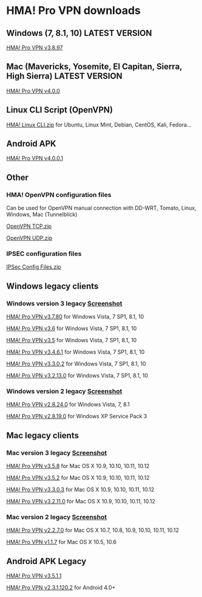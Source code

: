 # HMA! Pro VPN downloads

## Windows (7, 8.1, 10) LATEST VERSION
[HMA! Pro VPN v3.8.97](https://github.com/milansky/HMA-VPN/raw/master/HMA_Latest/Windows/hma_pro_vpn_setup3.8.97.exe)

## Mac (Mavericks, Yosemite, El Capitan, Sierra, High Sierra) LATEST VERSION
[HMA! Pro VPN v4.0.0](https://github.com/milansky/HMA-VPN/raw/master/HMA_Latest/Mac/HMA-Pro-VPN_4.0.0.dmg)

## Linux CLI Script (OpenVPN)

[HMA! Linux CLI.zip](https://github.com/milansky/HMA-VPN/raw/master/HMA_Linux/hma-linux.zip) for Ubuntu, Linux Mint, Debian, CentOS, Kali, Fedora...

## Android APK

[HMA! Pro VPN v4.0.0.1](https://github.com/milansky/HMA-VPN/raw/master/HMA_Latest/Android/app-hma-4.0.0.1.apk)

## Other

### HMA! OpenVPN configuration files
Can be used for OpenVPN manual connection with DD-WRT, Tomato, Linux, Windows, Mac (Tunnelblick) 

[OpenVPN TCP.zip](https://github.com/milansky/HMA-VPN/raw/master/Other/OpenVPN_Config_files/HMA_OpenVPN_TCP.zip)

[OpenVPN UDP.zip](https://github.com/milansky/HMA-VPN/raw/master/Other/OpenVPN_Config_files/HMA_OpenVPN_UDP.zip)

### IPSEC configuration files

[IPSec Config Files.zip](https://github.com/milansky/HMA-VPN/raw/master/Other/IPSec_Config_files/shrewsoft-ipsec.zip)

## Windows legacy clients

### Windows version 3 legacy [Screenshot](https://p6.zdassets.com/hc/theme_assets/287093/200032898/3.7.login.PNG)

[HMA! Pro VPN v3.7.80](https://github.com/milansky/HMA-VPN/raw/master/HMA_Legacy/Windows/Version_3/hma_pro_vpn_setup3.7.80.exe) for Windows Vista, 7 SP1, 8.1, 10

[HMA! Pro VPN v3.6](https://github.com/milansky/HMA-VPN/raw/master/HMA_Legacy/Windows/Version_3/hma_pro_vpn_setup_v3.6.exe) for Windows Vista, 7 SP1, 8.1, 10

[HMA! Pro VPN v3.5](https://github.com/milansky/HMA-VPN/raw/master/HMA_Legacy/Windows/Version_3/hma_pro_vpn_setup_v3.5.exe) for Windows Vista, 7 SP1, 8.1, 10

[HMA! Pro VPN v3.4.6.1](https://github.com/milansky/HMA-VPN/raw/master/HMA_Legacy/Windows/Version_3/HMA-Pro-VPN-3.4.6.1-install.exe) for Windows Vista, 7 SP1, 8.1, 10

[HMA! Pro VPN v3.3.0.2](https://github.com/milansky/HMA-VPN/raw/master/HMA_Legacy/Windows/Version_3/HMA-Pro-VPN-3.3.0.2-install.exe) for Windows Vista, 7 SP1, 8.1, 10

[HMA! Pro VPN v3.2.13.0](https://github.com/milansky/HMA-VPN/raw/master/HMA_Legacy/Windows/Version_3/HMA-Pro-VPN-3.2.13.0-install.exe) for Windows Vista, 7 SP1, 8.1, 10

### Windows version 2 legacy [Screenshot](https://goo.gl/K52aiv)
[HMA! Pro VPN v2.8.24.0](https://github.com/milansky/HMA-VPN/raw/master/HMA_Legacy/Windows/Version_2/HMA-Pro-VPN-2.8.24.0-installer.exe) for Windows Vista, 7, 8.1

[HMA! Pro VPN v2.8.19.0](https://github.com/milansky/HMA-VPN/raw/master/HMA_Legacy/Windows/Version_2/HMA-Pro-VPN-2.8.19.0-install.exe) for Windows XP Service Pack 3

## Mac legacy clients

### Mac version 3 legacy [Screenshot](https://p6.zdassets.com/hc/theme_assets/287093/200032898/3.7.login.PNG)

[HMA! Pro VPN v3.5.8](https://github.com/milansky/HMA-VPN/raw/master/HMA_Legacy/Mac/Version_3/HMA-Pro-VPN_v3.5.8.dmg) for Mac OS X 10.9, 10.10, 10.11, 10.12

[HMA! Pro VPN v3.5.2](https://github.com/milansky/HMA-VPN/raw/master/HMA_Legacy/Mac/Version_3/HMA-Pro-VPN-macOS-3.5.2.dmg) for Mac OS X 10.9, 10.10, 10.11, 10.12

[HMA! Pro VPN v3.3.0.3](https://github.com/milansky/HMA-VPN/raw/master/HMA_Legacy/Mac/Version_3/HMA-Pro-VPN-macOS-3.3.0.3.dmg) for Mac OS X 10.9, 10.10, 10.11, 10.12

[HMA! Pro VPN v3.2.11.0](https://github.com/milansky/HMA-VPN/raw/master/HMA_Legacy/Mac/Version_3/HMA-Pro-VPN-macOS-3.2.11.0.dmg) for Mac OS X 10.9, 10.10, 10.11, 10.12

### Mac version 2 legacy [Screenshot](https://goo.gl/K52aiv)

[HMA! Pro VPN v2.2.7.0](https://github.com/milansky/HMA-VPN/raw/master/HMA_Legacy/Mac/Version_2/HMA-Pro-VPN-2.2.7.0.pkg) for Mac OS X 10.7, 10.8, 10.9, 10.10, 10.11, 10.12

[HMA! Pro VPN v1.1.7](https://github.com/milansky/HMA-VPN/raw/master/HMA_Legacy/Mac/Version_2/HMA-Pro-VPN-1.1.7-install.dmg) for Mac OS X 10.5, 10.6

## Android APK Legacy

[HMA! Pro VPN v3.5.1.1](https://github.com/milansky/HMA-VPN/raw/master/HMA_Legacy/Android/HMA-3.5.1.1.apk)

[HMA! Pro VPN v2.3.1.120.2](https://github.com/milansky/HMA-VPN/raw/master/HMA_Legacy/Android/hma-vpn-proxy-wifi-security%202.3.1.120.2.apk) for Android 4.0+
